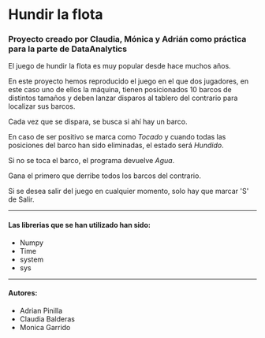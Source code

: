 # Hundir la flota
### Proyecto creado por Claudia, Mónica y Adrián como práctica para la parte de DataAnalytics

El juego de hundir la flota es muy popular desde hace muchos años.

En este proyecto hemos reproducido el juego en el que dos jugadores, en este caso uno de ellos la máquina, tienen posicionados 10 barcos de distintos tamaños y deben lanzar disparos al tablero del contrario para localizar sus barcos.

Cada vez que se dispara, se busca si ahí hay un barco.

En caso de ser positivo se marca como *Tocado* y cuando todas las posiciones del barco han sido eliminadas, el estado será *Hundido*.

Si no se toca el barco, el programa devuelve *Agua*.

Gana el primero que derribe todos los barcos del contrario.

Si se desea salir del juego en cualquier momento, solo hay que marcar 'S' de Salir.

---

#### **Las librerias que se han utilizado han sido:**

+ Numpy
+ Time
+ system
+ sys

---

#### **Autores:**

+ Adrian Pinilla
+ Claudia Balderas
+ Monica Garrido